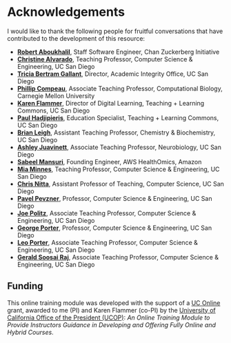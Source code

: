 # Acknowledgements

I would like to thank the following people for fruitful conversations that have contributed to the development of this resource:

* [**Robert Aboukhalil**](https://robert.bio/), Staff Software Engineer, Chan Zuckerberg Initiative
* [**Christine Alvarado**](https://jacobsschool.ucsd.edu/faculty/profile?id=337), Teaching Professor, Computer Science & Engineering, UC San Diego
* [**Tricia Bertram Gallant**](https://academicintegrity.ucsd.edu/about/staff/index.html), Director, Academic Integrity Office, UC San Diego
* [**Phillip Compeau**](https://compeau.cbd.cmu.edu/), Associate Teaching Professor, Computational Biology, Carnegie Mellon University
* [**Karen Flammer**](https://commons.ucsd.edu/who/team/karen-flammer.html), Director of Digital Learning, Teaching + Learning Commons, UC San Diego
* [**Paul Hadjipieris**](https://commons.ucsd.edu/who/team/paul-hadjipieris.html), Education Specialist, Teaching + Learning Commons, UC San Diego
* [**Brian Leigh**](https://www-chem.ucsd.edu/faculty/profiles/leigh_brian.html), Assistant Teaching Professor, Chemistry & Biochemistry, UC San Diego
* [**Ashley Juavinett**](https://neuroedu.biosci.ucsd.edu/), Associate Teaching Professor, Neurobiology, UC San Diego
* [**Sabeel Mansuri**](https://sabeelmansuri.com/), Founding Engineer, AWS HealthOmics, Amazon
* [**Mia Minnes**](https://cseweb.ucsd.edu/~minnes/), Teaching Professor, Computer Science & Engineering, UC San Diego
* [**Chris Nitta**](https://csiflabs.cs.ucdavis.edu/~cjnitta/), Assistant Professor of Teaching, Computer Science, UC San Diego
* [**Pavel Pevzner**](https://bioalgorithms.ucsd.edu/), Professor, Computer Science & Engineering, UC San Diego
* [**Joe Politz**](https://jpolitz.github.io/), Associate Teaching Professor, Computer Science & Engineering, UC San Diego
* [**George Porter**](https://cseweb.ucsd.edu/~gmporter/), Professor, Computer Science & Engineering, UC San Diego
* [**Leo Porter**](https://leoporter.ucsd.edu/), Associate Teaching Professor, Computer Science & Engineering, UC San Diego
* [**Gerald Soosai Raj**](https://jacobsschool.ucsd.edu/people/profile/adalbert-gerald-soosai-raj), Associate Teaching Professor, Computer Science & Engineering, UC San Diego

## Funding

This online training module was developed with the support of a
[UC Online](https://www.ucop.edu/educational-innovations-services/programs-and-initiatives/ilti/about.html) grant,
awarded to me (PI) and Karen Flammer (co-PI) by the
[University of California Office of the President (UCOP)](https://www.ucop.edu/):
*An Online Training Module to Provide Instructors Guidance in Developing and Offering Fully Online and Hybrid Courses*.
